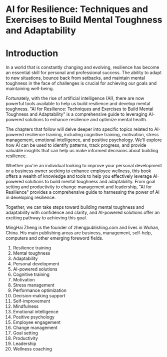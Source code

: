 # AI for Resilience: Techniques and Exercises to Build Mental Toughness and Adaptability

# Introduction

In a world that is constantly changing and evolving, resilience has become an essential skill for personal and professional success. The ability to adapt to new situations, bounce back from setbacks, and maintain mental toughness in the face of challenges is crucial for achieving our goals and maintaining well-being.

Fortunately, with the rise of artificial intelligence (AI), there are now powerful tools available to help us build resilience and develop mental toughness. "AI for Resilience: Techniques and Exercises to Build Mental Toughness and Adaptability" is a comprehensive guide to leveraging AI-powered solutions to enhance resilience and optimize mental health.

The chapters that follow will delve deeper into specific topics related to AI-powered resilience training, including cognitive training, motivation, stress management, emotional intelligence, and positive psychology. We'll explore how AI can be used to identify patterns, track progress, and provide valuable insights that can help us make informed decisions about building resilience.

Whether you're an individual looking to improve your personal development or a business owner seeking to enhance employee wellness, this book offers a wealth of knowledge and tools to help you effectively leverage AI-powered solutions to build mental toughness and adaptability. From goal setting and productivity to change management and leadership, "AI for Resilience" provides a comprehensive guide to harnessing the power of AI in developing resilience.

Together, we can take steps toward building mental toughness and adaptability with confidence and clarity, and AI-powered solutions offer an exciting pathway to achieving this goal.

MingHai Zheng is the founder of zhengpublishing.com and lives in Wuhan, China. His main publishing areas are business, management, self-help, computers and other emerging foreword fields.



1. Resilience training
2. Mental toughness
3. Adaptability
4. Personal development
5. AI-powered solutions
6. Cognitive training
7. Motivation
8. Stress management
9. Performance optimization
10. Decision-making support
11. Self-improvement
12. Mindfulness
13. Emotional intelligence
14. Positive psychology
15. Employee engagement
16. Change management
17. Goal setting
18. Productivity
19. Leadership
20. Wellness coaching

